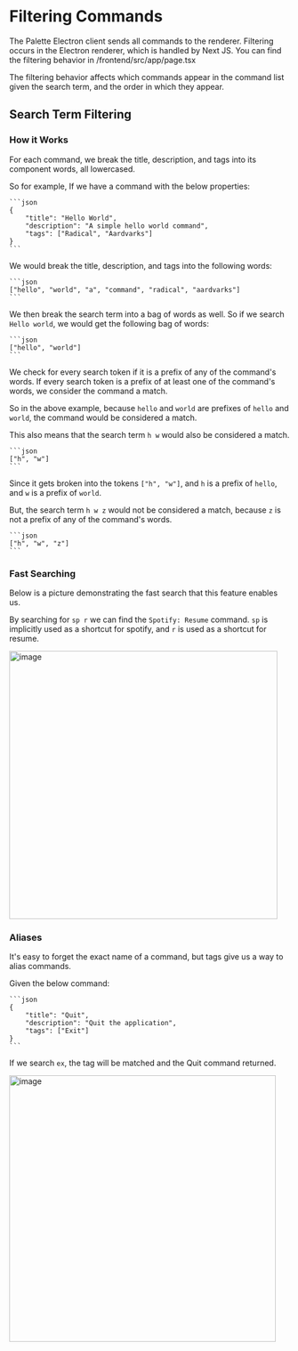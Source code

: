 # Filtering Commands

The Palette Electron client sends all commands to the renderer. Filtering occurs in the Electron renderer, which is handled by Next JS. You can find the filtering behavior in /frontend/src/app/page.tsx

The filtering behavior affects which commands appear in the command list given the search term, and the order in which they appear.

## Search Term Filtering

### How it Works

For each command, we break the title, description, and tags into its component words, all lowercased.

So for example, If we have a command with the below properties:

    ```json
    {
        "title": "Hello World",
        "description": "A simple hello world command",
        "tags": ["Radical", "Aardvarks"]
    }
    ```

We would break the title, description, and tags into the following words:

    ```json
    ["hello", "world", "a", "command", "radical", "aardvarks"]
    ```

We then break the search term into a bag of words as well. So if we search `Hello world`, we would get the following bag of words:

    ```json
    ["hello", "world"]
    ```

We check for every search token if it is a prefix of any of the command's words. If every search token is a prefix of at least one of the command's words, we consider the command a match.

So in the above example, because `hello` and `world` are prefixes of `hello` and `world`, the command would be considered a match.

This also means that the search term `h w` would also be considered a match.

    ```json
    ["h", "w"]
    ```

Since it gets broken into the tokens `["h", "w"]`, and `h` is a prefix of `hello`, and `w` is a prefix of `world`.

But, the search term `h w z` would not be considered a match, because `z` is not a prefix of any of the command's words.

    ```json
    ["h", "w", "z"]
    ```

### Fast Searching

Below is a picture demonstrating the fast search that this feature enables us.

By searching for `sp r` we can find the `Spotify: Resume` command. `sp` is implicitly used as a shortcut for spotify, and `r` is used as a shortcut for resume.

<img width="482" alt="image" src="https://github.com/D0rkKnight/CommandPalette/assets/20606858/d57f5fb4-9a89-4c47-aaf9-9ea5f2fdd0ab">


### Aliases

It's easy to forget the exact name of a command, but tags give us a way to alias commands.

Given the below command:

    ```json
    {
        "title": "Quit",
        "description": "Quit the application",
        "tags": ["Exit"]
    }
    ```

If we search `ex`, the tag will be matched and the Quit command returned.

<img width="479" alt="image" src="https://github.com/D0rkKnight/CommandPalette/assets/20606858/20bb1d19-de5f-4eeb-a20e-2fe669380bb4">



